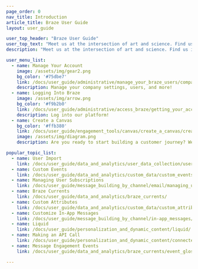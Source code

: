 ```yaml
---
page_order: 0
nav_title: Introduction
article_title: Braze User Guide
layout: user_guide

user_top_header: "Braze User Guide"
user_top_text: "Meet us at the intersection of art and science. Find us in the moment or light years ahead. Upon arrival, expect lifecycle engagement at its best. At Braze, we aim to create strong bonds between you and your customers or users."
description: "Meet us at the intersection of art and science. Find us in the moment or light years ahead. Upon arrival, expect lifecycle engagement at its best. At Braze, we aim to create strong bonds between you and your customers or users."

user_menu_list:
  - name: Manage Your Account
    image: /assets/img/gear2.png
    bg_color: '#75dbe7'
    link: /docs/user_guide/administrative/manage_your_braze_users/company-wide_settings_management/
    description: Manage your company settings, users, and more!
  - name: Logging Into Braze
    image: /assets/img/arrow.png
    bg_color: '#f9b2b0'
    link: /docs/user_guide/administrative/access_braze/getting_your_account/
    description: Log into our platform!
  - name: Create a Canvas
    bg_color: '#ffb380'
    link: /docs/user_guide/engagement_tools/canvas/create_a_canvas/create_a_canvas/
    image: /assets/img/diagram.png
    description: Are you ready to start building a customer journey? We'll guide you through it.

popular_topic_list:
  - name: User Import
    link: /docs/user_guide/data_and_analytics/user_data_collection/user_import/
  - name: Custom Events
    link: /docs/user_guide/data_and_analytics/custom_data/custom_events/
  - name: Managing User Subscriptions
    link: /docs/user_guide/message_building_by_channel/email/managing_user_subscriptions/
  - name: Braze Currents
    link: /docs/user_guide/data_and_analytics/braze_currents/ 
  - name: Custom Attributes
    link: /docs/user_guide/data_and_analytics/custom_data/custom_attributes/
  - name: Customize In-App Messages
    link: /docs/user_guide/message_building_by_channel/in-app_messages/customize/
  - name: Liquid
    link: /docs/user_guide/personalization_and_dynamic_content/liquid/
  - name: Making an API Call
    link: /docs/user_guide/personalization_and_dynamic_content/connected_content/making_an_api_call/
  - name: Message Engagement Events
    link: /docs/user_guide/data_and_analytics/braze_currents/event_glossary/message_engagement_events/

---
```


